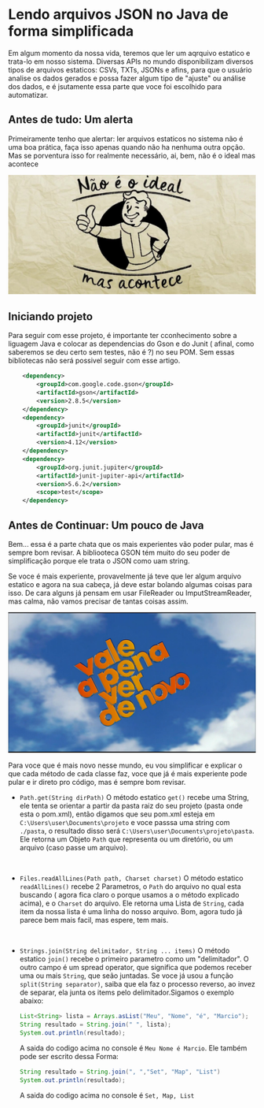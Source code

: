 # Lendo arquivos JSON no Java de forma simplificada

Em algum momento da nossa vida, teremos que ler um aqrquivo estatico e trata-lo em nosso sistema. Diversas  APIs no mundo disponibilizam diversos tipos de arquivos estaticos: CSVs, TXTs, JSONs e afins, para que o usuário analise os dados gerados e possa fazer algum tipo de "ajuste" ou análise dos dados, e é jsutamente essa parte que voce foi escolhido para automatizar.


## Antes de tudo: Um alerta
Primeiramente tenho que alertar: ler arquivos estaticos no sistema não é uma boa prática, faça isso apenas quando não ha nenhuma outra opção. Mas se porventura isso for realmente necessário, ai, bem, não é o ideal mas acontece

<img src="./staticMd/nao_ideal.jpg">
<br>

## Iniciando projeto
Para seguir com esse projeto, é importante ter cconhecimento sobre a liguagem Java e colocar as dependencias do Gson e do Junit ( afinal, como saberemos se deu certo sem testes, não é ?) no seu POM. Sem essas
bibliotecas não será possivel seguir com esse artigo.
```xml
    <dependency>
        <groupId>com.google.code.gson</groupId>
        <artifactId>gson</artifactId>
        <version>2.8.5</version>
    </dependency>
    <dependency>
        <groupId>junit</groupId>
        <artifactId>junit</artifactId>
        <version>4.12</version>
    </dependency>
    <dependency>
        <groupId>org.junit.jupiter</groupId>
        <artifactId>junit-jupiter-api</artifactId>
        <version>5.6.2</version>
        <scope>test</scope>
    </dependency>
```
## Antes de Continuar: Um pouco de Java
Bem... essa é a parte chata que os mais experientes vão poder pular, mas é sempre bom revisar. A bibliooteca GSON tém muito do seu poder de simplificação porque ele trata o JSON como uam string.

Se voce é mais experiente, provavelmente já teve que ler algum arquivo estatico e agora na sua cabeça, já deve estar bolando algumas coisas para isso. De cara alguns já pensam em usar FileReader ou ImputStreamReader, mas calma, não vamos precisar de tantas coisas assim.

<img src="./staticMd/Vale-a-pena.jpg">
<br>


Para voce que é mais novo nesse mundo, eu vou simplificar e explicar o que cada método de cada classe faz, voce que já é mais experiente pode pular e ir direto pro código, mas é sempre bom revisar.

 * ``` Path.get(String dirPath) ``` 
  O método estatico `get()` recebe uma String, ele tenta se orientar a partir da pasta raiz do seu projeto (pasta onde esta o pom.xml), então digamos que seu pom.xml esteja em `C:\Users\user\Documents\projeto` e voce passsa uma string com `./pasta`, o resultado disso será `C:\Users\user\Documents\projeto\pasta`. Ele retorna um Objeto `Path` que representa ou um diretório, ou um arquivo (caso passe um arquivo).
<br>

 * ``` Files.readAllLines(Path path, Charset charset) ```
  O método estatico `readAllLines()` recebe 2 Parametros, o `Path` do arquivo no qual esta buscando ( agora fica claro o porque usamos a o método explicado acima), e o `Charset` do arquivo. Ele retorna uma Lista de `String`, cada item da nossa lista é uma linha do nosso arquivo. Bom, agora tudo já parece bem mais facil, mas espere, tem mais.
<br>

 * ``` Strings.join(String delimitador, String ... items) ```
  O método estatico `join()` recebe o primeiro parametro como um "delimitador". O outro campo é um spread operator, que significa que podemos receber uma ou mais `String`, que seão juntadas. Se voce já usou a função `split(String separator)`, saiba que ela faz o processo reverso, ao invez de separar, ela junta os items  pelo delimitador.Sigamos o exemplo abaixo:
    ```java
    List<String> lista = Arrays.asList("Meu", "Nome", "é", "Marcio");
    String resultado = String.join(" ", lista);
    System.out.println(resultado);
    ```
    A saida do codigo acima no console é `Meu Nome é Marcio`.
    Ele também pode ser escrito dessa Forma:
    ```java
    String resultado = String.join(", ","Set", "Map", "List")
    System.out.println(resultado);
    ```
    A saida do codigo acima no console é `Set, Map, List`